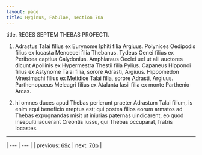 ```yaml
---
layout: page
title: Hyginus, Fabulae, section 70a
---
```


title. REGES SEPTEM THEBAS PROFECTI.



1. Adrastus Talai filius ex Eurynome Iphiti filia Argiuus. Polynices Oedipodis filius ex Iocasta Menoecei filia Thebanus. Tydeus Oenei filius ex Periboea captiua Calydonius. Amphiaraus Oeclei uel ut alii auctores dicunt Apollinis ex Hypermestra Thestii filia Pylius. Capaneus Hipponoi filius ex Astynome Talai filia, sorore Adrasti, Argiuus. Hippomedon Mnesimachi filius ex Metidice Talai filia, sorore Adrasti, Argiuus. Parthenopaeus Meleagri filius ex Atalanta Iasii filia ex monte Parthenio Arcas.



2. hi omnes duces apud Thebas perierunt praeter Adrastum Talai filium, is enim equi beneficio ereptus est; qui postea filios eorum armatos ad Thebas expugnandas misit ut iniurias paternas uindicarent, eo quod insepulti iacuerant Creontis iussu, qui Thebas occuparat, fratris Iocastes.



---

| --- | --- |
| previous: [69c](../69c/) | next: [70b](../70b/) |